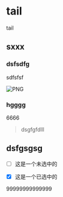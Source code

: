 # tail

<!-- toc -->

tail

## sxxx

### dsfsdfg

sdfsfsf

![PNG](/img/md.png)

### hgggg

6666

> dsgfgfdlll


## dsfgsgsg



* [ ] 这是一个未选中的
* [x] 这是一个已选中的


99999999999999
